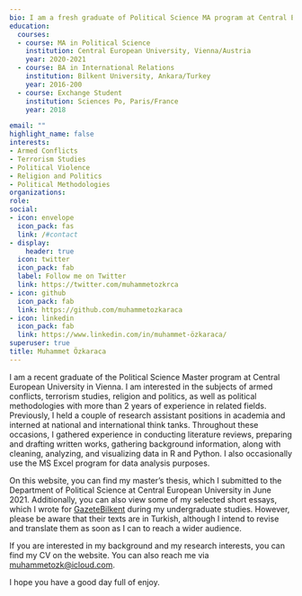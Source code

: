 ```yaml
---
bio: I am a fresh graduate of Political Science MA program at Central European University.
education:
  courses:
  - course: MA in Political Science
    institution: Central European University, Vienna/Austria
    year: 2020-2021
  - course: BA in International Relations
    institution: Bilkent University, Ankara/Turkey
    year: 2016-200
  - course: Exchange Student
    institution: Sciences Po, Paris/France
    year: 2018

email: ""
highlight_name: false
interests:
- Armed Conflicts
- Terrorism Studies
- Political Violence
- Religion and Politics
- Political Methodologies
organizations:
role: 
social:
- icon: envelope
  icon_pack: fas
  link: /#contact
- display:
    header: true
  icon: twitter
  icon_pack: fab
  label: Follow me on Twitter
  link: https://twitter.com/muhammetozkrca
- icon: github
  icon_pack: fab
  link: https://github.com/muhammetozkaraca
- icon: linkedin
  icon_pack: fab
  link: https://www.linkedin.com/in/muhammet-özkaraca/
superuser: true
title: Muhammet Özkaraca
---
```


I am a recent graduate of the Political Science Master program at Central European University in Vienna. I am interested in the subjects of armed conflicts, terrorism studies, religion and politics, as well as political methodologies with more than 2 years of experience in related fields. Previously, I held a couple of research assistant positions in academia and interned at national and international think tanks. Throughout these occasions, I gathered experience in conducting literature reviews, preparing and drafting written works, gathering background information, along with cleaning, analyzing, and visualizing data in R and Python. I also occasionally use the MS Excel program for data analysis purposes.

On this website, you can find my master’s thesis, which I submitted to the Department of Political Science at Central European University in June 2021. Additionally, you can also view some of my selected short essays, which I wrote for [GazeteBilkent](http://www.gazetebilkent.com/author/676/) during my undergraduate studies. However, please be aware that their texts are in Turkish, although I intend to revise and translate them as soon as I can to reach a wider audience. 

If you are interested in my background and my research interests, you can find my CV on the website. You can also reach me via muhammetozk@icloud.com.

I hope you have a good day full of enjoy.

